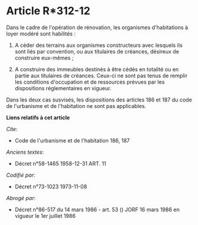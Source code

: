 # Article R*312-12

Dans le cadre de l'opération de rénovation, les organismes d'habitations à loyer modéré sont habilités :

1. A céder des terrains aux organismes constructeurs avec lesquels ils sont liés par convention, ou aux titulaires de
créances, désireux de construire eux-mêmes ;

2. A construire des immeubles destinés à être cédés en totalité ou en partie aux titulaires de créances. Ceux-ci ne sont pas
tenus de remplir les conditions d'occupation et de ressources prévues par les dispositions réglementaires en vigueur.

Dans les deux cas susvisés, les dispositions des articles 186 et 187 du code de l'urbanisme et de l'habitation ne sont pas
applicables.

**Liens relatifs à cet article**

_Cite_:

  - Code de l'urbanisme et de l'habitation 186, 187

_Anciens textes_:

  - Décret n°58-1465 1958-12-31 ART. 11

_Codifié par_:

  - Décret n°73-1023 1973-11-08

_Abrogé par_:

  - Décret n°86-517 du 14 mars 1986 - art. 53 () JORF 16 mars 1986 en vigueur le 1er juillet 1986
